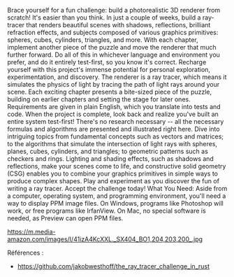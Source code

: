 Brace yourself for a fun challenge: build a photorealistic 3D renderer from scratch! It's easier than you think. In just a couple of weeks, build a ray-tracer that renders beautiful scenes with shadows, reflections, brilliant refraction effects, and subjects composed of various graphics primitives: spheres, cubes, cylinders, triangles, and more. With each chapter, implement another piece of the puzzle and move the renderer that much further forward. Do all of this in whichever language and environment you prefer, and do it entirely test-first, so you know it's correct. Recharge yourself with this project's immense potential for personal exploration, experimentation, and discovery. The renderer is a ray tracer, which means it simulates the physics of light by tracing the path of light rays around your scene. Each exciting chapter presents a bite-sized piece of the puzzle, building on earlier chapters and setting the stage for later ones. Requirements are given in plain English, which you translate into tests and code. When the project is complete, look back and realize you've built an entire system test-first! There's no research necessary -- all the necessary formulas and algorithms are presented and illustrated right here. Dive into intriguing topics from fundamental concepts such as vectors and matrices; to the algorithms that simulate the intersection of light rays with spheres, planes, cubes, cylinders, and triangles; to geometric patterns such as checkers and rings. Lighting and shading effects, such as shadows and reflections, make your scenes come to life, and constructive solid geometry (CSG) enables you to combine your graphics primitives in simple ways to produce complex shapes. Play and experiment as you discover the fun of writing a ray tracer. Accept the challenge today! What You Need: Aside from a computer, operating system, and programming environment, you'll need a way to display PPM image files. On Windows, programs like Photoshop will work, or free programs like IrfanView. On Mac, no special software is needed, as Preview can open PPM files.

https://m.media-amazon.com/images/I/41izA4KcXXL._SX404_BO1,204,203,200_.jpg


Références :
* https://github.com/jakobwesthoff/the_ray_tracer_challenge_in_rust
